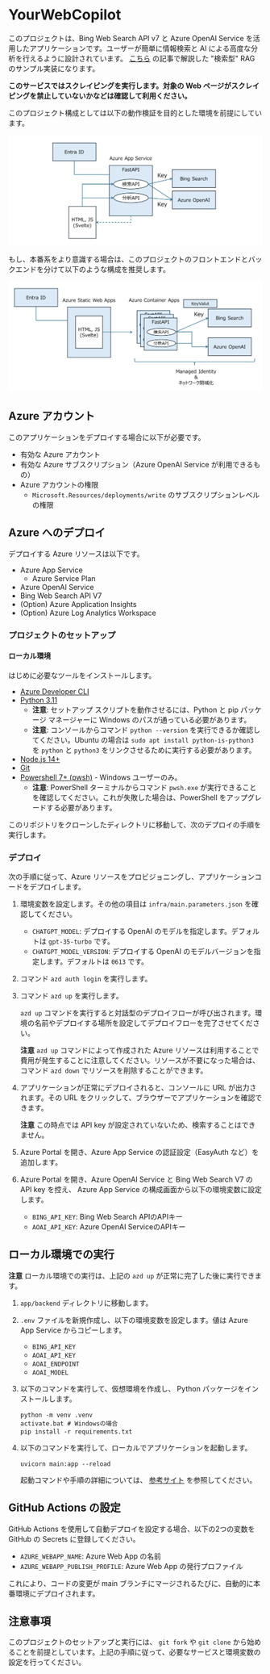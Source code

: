 # YourWebCopilot

このプロジェクトは、Bing Web Search API v7 と Azure OpenAI Service を活用したアプリケーションです。ユーザーが簡単に情報検索と AI による高度な分析を行えるように設計されています。 [こちら](https://qiita.com/shyamagu/items/98fe60f6f81b744b97b1) の記事で解説した "検索型" RAG のサンプル実装になります。

**このサービスではスクレイピングを実行します。対象の Web ページがスクレイピングを禁止していないかなどは確認して利用ください。**

このプロジェクト構成としては以下の動作検証を目的とした環境を前提にしています。

![環境イメージ](asis.png)

もし、本番系をより意識する場合は、このプロジェクトのフロントエンドとバックエンドを分けて以下のような構成を推奨します。

![推奨環境イメージ](tobe.png)

## Azure アカウント

このアプリケーションをデプロイする場合に以下が必要です。

- 有効な Azure アカウント
- 有効な Azure サブスクリプション（Azure OpenAI Service が利用できるもの）
- Azure アカウントの権限
  - `Microsoft.Resources/deployments/write` のサブスクリプションレベルの権限

## Azure へのデプロイ

デプロイする Azure リソースは以下です。

- Azure App Service
  - Azure Service Plan
- Azure OpenAI Service
- Bing Web Search API V7
- (Option) Azure Application Insights
- (Option) Azure Log Analytics Workspace

### プロジェクトのセットアップ

#### ローカル環境

はじめに必要なツールをインストールします。

* [Azure Developer CLI](https://aka.ms/azure-dev/install)
* [Python 3.11](https://www.python.org/downloads/)
  * **注意**: セットアップ スクリプトを動作させるには、Python と pip パッケージ マネージャーに Windows のパスが通っている必要があります。
  * **注意**: コンソールからコマンド `python --version` を実行できるか確認してください。Ubuntu の場合は `sudo apt install python-is-python3` を `python` と `python3` をリンクさせるために実行する必要があります。
* [Node.js 14+](https://nodejs.org/en/download/)
* [Git](https://git-scm.com/downloads)
* [Powershell 7+ (pwsh)](https://github.com/powershell/powershell) - Windows ユーザーのみ。
  * **注意**: PowerShell ターミナルからコマンド `pwsh.exe` が実行できることを確認してください。これが失敗した場合は、PowerShell をアップグレードする必要があります。

このリポジトリをクローンしたディレクトリに移動して、次のデプロイの手順を実行します。

### デプロイ

次の手順に従って、Azure リソースをプロビジョニングし、アプリケーションコードをデプロイします。

1. 環境変数を設定します。その他の項目は `infra/main.parameters.json` を確認してください。
   - `CHATGPT_MODEL`: デプロイする OpenAI のモデルを指定します。デフォルトは `gpt-35-turbo` です。
   - `CHATGPT_MODEL_VERSION`: デプロイする OpenAI のモデルバージョンを指定します。デフォルトは `0613` です。
2. コマンド `azd auth login` を実行します。
3. コマンド `azd up` を実行します。

    `azd up` コマンドを実行すると対話型のデプロイフローが呼び出されます。環境の名前やデプロイする場所を設定してデプロイフローを完了させてください。

    **注意** `azd up` コマンドによって作成された Azure リソースは利用することで費用が発生することに注意してください。リソースが不要になった場合は、コマンド `azd down` でリソースを削除することができます。

4. アプリケーションが正常にデプロイされると、コンソールに URL が出力されます。その URL をクリックして、ブラウザーでアプリケーションを確認できます。

    **注意** この時点では API key が設定されていないため、検索することはできません。

5. Azure Portal を開き、Azure App Service の認証設定（EasyAuth など）を追加します。
6. Azure Portal を開き、Azure OpenAI Service と Bing Web Search V7 の API key を控え、 Azure App Service の構成画面から以下の環境変数に設定します。
   - `BING_API_KEY`: Bing Web Search APIのAPIキー
   - `AOAI_API_KEY`: Azure OpenAI ServiceのAPIキー

## ローカル環境での実行

**注意** ローカル環境での実行は、上記の `azd up` が正常に完了した後に実行できます。

1. `app/backend` ディレクトリに移動します。
2. `.env` ファイルを新規作成し、以下の環境変数を設定します。値は Azure App Service からコピーします。
   - `BING_API_KEY`
   - `AOAI_API_KEY`
   - `AOAI_ENDPOINT`
   - `AOAI_MODEL`
3. 以下のコマンドを実行して、仮想環境を作成し、 Python パッケージをインストールします。

    ```shell
    python -m venv .venv
    activate.bat # Windowsの場合
    pip install -r requirements.txt
    ```

4. 以下のコマンドを実行して、ローカルでアプリケーションを起動します。

    ```shell
    uvicorn main:app --reload
    ```

    起動コマンドや手順の詳細については、 [参考サイト](https://qiita.com/shyamagu/items/4fca59e47ae74b1ebaff) を参照してください。

## GitHub Actions の設定

GitHub Actions を使用して自動デプロイを設定する場合、以下の2つの変数を GitHub の Secrets に登録してください。

- `AZURE_WEBAPP_NAME`: Azure Web App の名前
- `AZURE_WEBAPP_PUBLISH_PROFILE`: Azure Web App の発行プロファイル

これにより、コードの変更が main ブランチにマージされるたびに、自動的に本番環境にデプロイされます。

## 注意事項

このプロジェクトのセットアップと実行には、 `git fork` や `git clone` から始めることを前提としています。上記の手順に従って、必要なサービスと環境変数の設定を行ってください。